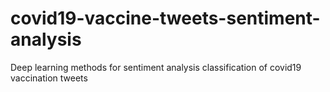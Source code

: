 # covid19-vaccine-tweets-sentiment-analysis
Deep learning methods for sentiment analysis classification of covid19 vaccination tweets

